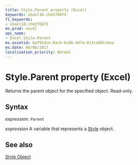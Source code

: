 ```yaml
---
title: Style.Parent property (Excel)
keywords: vbaxl10.chm176075
f1_keywords:
- vbaxl10.chm176075
ms.prod: excel
api_name:
- Excel.Style.Parent
ms.assetid: ba791dce-8acb-bc66-44fa-813ca091cbea
ms.date: 06/08/2017
localization_priority: Normal
---
```



# Style.Parent property (Excel)

Returns the parent object for the specified object. Read-only.


## Syntax

_expression_. `Parent`

_expression_ A variable that represents a [Style](./Excel.Style.md) object.


## See also


[Style Object](Excel.Style.md)


